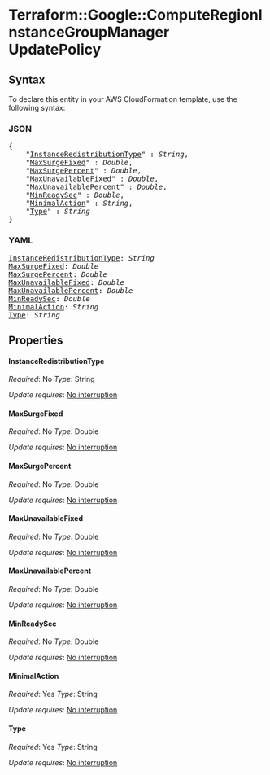 # Terraform::Google::ComputeRegionInstanceGroupManager UpdatePolicy

## Syntax

To declare this entity in your AWS CloudFormation template, use the following syntax:

### JSON

<pre>
{
    "<a href="#instanceredistributiontype" title="InstanceRedistributionType">InstanceRedistributionType</a>" : <i>String</i>,
    "<a href="#maxsurgefixed" title="MaxSurgeFixed">MaxSurgeFixed</a>" : <i>Double</i>,
    "<a href="#maxsurgepercent" title="MaxSurgePercent">MaxSurgePercent</a>" : <i>Double</i>,
    "<a href="#maxunavailablefixed" title="MaxUnavailableFixed">MaxUnavailableFixed</a>" : <i>Double</i>,
    "<a href="#maxunavailablepercent" title="MaxUnavailablePercent">MaxUnavailablePercent</a>" : <i>Double</i>,
    "<a href="#minreadysec" title="MinReadySec">MinReadySec</a>" : <i>Double</i>,
    "<a href="#minimalaction" title="MinimalAction">MinimalAction</a>" : <i>String</i>,
    "<a href="#type" title="Type">Type</a>" : <i>String</i>
}
</pre>

### YAML

<pre>
<a href="#instanceredistributiontype" title="InstanceRedistributionType">InstanceRedistributionType</a>: <i>String</i>
<a href="#maxsurgefixed" title="MaxSurgeFixed">MaxSurgeFixed</a>: <i>Double</i>
<a href="#maxsurgepercent" title="MaxSurgePercent">MaxSurgePercent</a>: <i>Double</i>
<a href="#maxunavailablefixed" title="MaxUnavailableFixed">MaxUnavailableFixed</a>: <i>Double</i>
<a href="#maxunavailablepercent" title="MaxUnavailablePercent">MaxUnavailablePercent</a>: <i>Double</i>
<a href="#minreadysec" title="MinReadySec">MinReadySec</a>: <i>Double</i>
<a href="#minimalaction" title="MinimalAction">MinimalAction</a>: <i>String</i>
<a href="#type" title="Type">Type</a>: <i>String</i>
</pre>

## Properties

#### InstanceRedistributionType

_Required_: No
_Type_: String

_Update requires_: [No interruption](https://docs.aws.amazon.com/AWSCloudFormation/latest/UserGuide/using-cfn-updating-stacks-update-behaviors.html#update-no-interrupt)

#### MaxSurgeFixed

_Required_: No
_Type_: Double

_Update requires_: [No interruption](https://docs.aws.amazon.com/AWSCloudFormation/latest/UserGuide/using-cfn-updating-stacks-update-behaviors.html#update-no-interrupt)

#### MaxSurgePercent

_Required_: No
_Type_: Double

_Update requires_: [No interruption](https://docs.aws.amazon.com/AWSCloudFormation/latest/UserGuide/using-cfn-updating-stacks-update-behaviors.html#update-no-interrupt)

#### MaxUnavailableFixed

_Required_: No
_Type_: Double

_Update requires_: [No interruption](https://docs.aws.amazon.com/AWSCloudFormation/latest/UserGuide/using-cfn-updating-stacks-update-behaviors.html#update-no-interrupt)

#### MaxUnavailablePercent

_Required_: No
_Type_: Double

_Update requires_: [No interruption](https://docs.aws.amazon.com/AWSCloudFormation/latest/UserGuide/using-cfn-updating-stacks-update-behaviors.html#update-no-interrupt)

#### MinReadySec

_Required_: No
_Type_: Double

_Update requires_: [No interruption](https://docs.aws.amazon.com/AWSCloudFormation/latest/UserGuide/using-cfn-updating-stacks-update-behaviors.html#update-no-interrupt)

#### MinimalAction

_Required_: Yes
_Type_: String

_Update requires_: [No interruption](https://docs.aws.amazon.com/AWSCloudFormation/latest/UserGuide/using-cfn-updating-stacks-update-behaviors.html#update-no-interrupt)

#### Type

_Required_: Yes
_Type_: String

_Update requires_: [No interruption](https://docs.aws.amazon.com/AWSCloudFormation/latest/UserGuide/using-cfn-updating-stacks-update-behaviors.html#update-no-interrupt)


